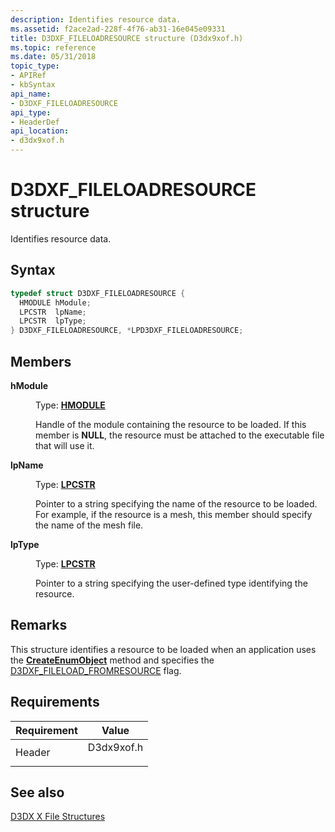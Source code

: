 ```yaml
---
description: Identifies resource data.
ms.assetid: f2ace2ad-228f-4f76-ab31-16e045e09331
title: D3DXF_FILELOADRESOURCE structure (D3dx9xof.h)
ms.topic: reference
ms.date: 05/31/2018
topic_type: 
- APIRef
- kbSyntax
api_name: 
- D3DXF_FILELOADRESOURCE
api_type: 
- HeaderDef
api_location: 
- d3dx9xof.h
---
```


# D3DXF\_FILELOADRESOURCE structure

Identifies resource data.

## Syntax


```C++
typedef struct D3DXF_FILELOADRESOURCE {
  HMODULE hModule;
  LPCSTR  lpName;
  LPCSTR  lpType;
} D3DXF_FILELOADRESOURCE, *LPD3DXF_FILELOADRESOURCE;
```



## Members

<dl> <dt>

**hModule**
</dt> <dd>

Type: **[**HMODULE**](../winprog/windows-data-types.md)**

</dd> <dd>

Handle of the module containing the resource to be loaded. If this member is **NULL**, the resource must be attached to the executable file that will use it.

</dd> <dt>

**lpName**
</dt> <dd>

Type: **[**LPCSTR**](../winprog/windows-data-types.md)**

</dd> <dd>

Pointer to a string specifying the name of the resource to be loaded. For example, if the resource is a mesh, this member should specify the name of the mesh file.

</dd> <dt>

**lpType**
</dt> <dd>

Type: **[**LPCSTR**](../winprog/windows-data-types.md)**

</dd> <dd>

Pointer to a string specifying the user-defined type identifying the resource.

</dd> </dl>

## Remarks

This structure identifies a resource to be loaded when an application uses the [**CreateEnumObject**](id3dxfile--createenumobject.md) method and specifies the [D3DXF\_FILELOAD\_FROMRESOURCE](d3dxf.md) flag.

## Requirements



| Requirement | Value |
|-------------------|---------------------------------------------------------------------------------------|
| Header<br/> | <dl> <dt>D3dx9xof.h</dt> </dl> |



## See also

<dl> <dt>

[D3DX X File Structures](dx9-graphics-reference-d3dx-x-file-structures.md)
</dt> </dl>

 

 

